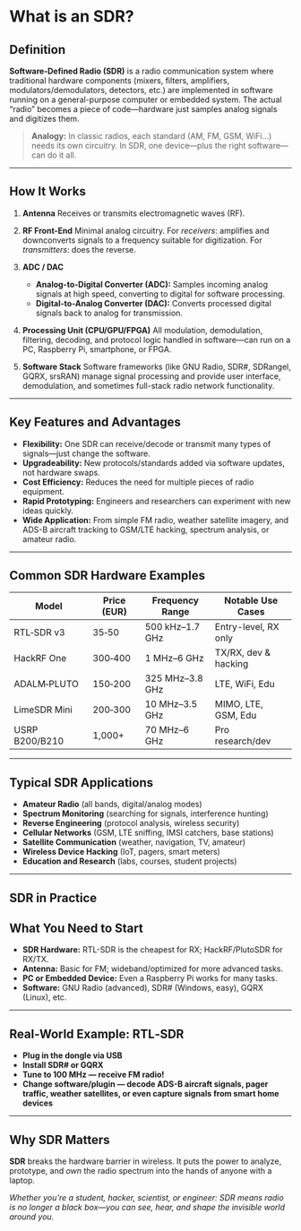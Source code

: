 # What is an SDR?

## Definition

**Software‑Defined Radio (SDR)** is a radio communication system where traditional hardware components (mixers, filters, amplifiers, modulators/demodulators, detectors, etc.) are implemented in software running on a general-purpose computer or embedded system. The actual “radio” becomes a piece of code—hardware just samples analog signals and digitizes them.

> **Analogy:** In classic radios, each standard (AM, FM, GSM, WiFi…) needs its own circuitry. In SDR, one device—plus the right software—can do it all.

---

## How It Works

1. **Antenna**
   Receives or transmits electromagnetic waves (RF).

2. **RF Front-End**
   Minimal analog circuitry. For *receivers*: amplifies and downconverts signals to a frequency suitable for digitization. For *transmitters*: does the reverse.

3. **ADC / DAC**

   * **Analog-to-Digital Converter (ADC):** Samples incoming analog signals at high speed, converting to digital for software processing.
   * **Digital-to-Analog Converter (DAC):** Converts processed digital signals back to analog for transmission.

4. **Processing Unit (CPU/GPU/FPGA)**
   All modulation, demodulation, filtering, decoding, and protocol logic handled in software—can run on a PC, Raspberry Pi, smartphone, or FPGA.

5. **Software Stack**
   Software frameworks (like GNU Radio, SDR#, SDRangel, GQRX, srsRAN) manage signal processing and provide user interface, demodulation, and sometimes full-stack radio network functionality.

---

## Key Features and Advantages

* **Flexibility:** One SDR can receive/decode or transmit many types of signals—just change the software.
* **Upgradeability:** New protocols/standards added via software updates, not hardware swaps.
* **Cost Efficiency:** Reduces the need for multiple pieces of radio equipment.
* **Rapid Prototyping:** Engineers and researchers can experiment with new ideas quickly.
* **Wide Application:** From simple FM radio, weather satellite imagery, and ADS-B aircraft tracking to GSM/LTE hacking, spectrum analysis, or amateur radio.

---

## Common SDR Hardware Examples

| Model          | Price (EUR) | Frequency Range | Notable Use Cases    |
| -------------- | ----------- | --------------- | -------------------- |
| RTL‑SDR v3     | 35‑50       | 500 kHz–1.7 GHz | Entry-level, RX only |
| HackRF One     | 300‑400     | 1 MHz–6 GHz     | TX/RX, dev & hacking |
| ADALM‑PLUTO    | 150‑200     | 325 MHz–3.8 GHz | LTE, WiFi, Edu       |
| LimeSDR Mini   | 200‑300     | 10 MHz–3.5 GHz  | MIMO, LTE, GSM, Edu  |
| USRP B200/B210 | 1,000+      | 70 MHz–6 GHz    | Pro research/dev     |

---

## Typical SDR Applications

* **Amateur Radio** (all bands, digital/analog modes)
* **Spectrum Monitoring** (searching for signals, interference hunting)
* **Reverse Engineering** (protocol analysis, wireless security)
* **Cellular Networks** (GSM, LTE sniffing, IMSI catchers, base stations)
* **Satellite Communication** (weather, navigation, TV, amateur)
* **Wireless Device Hacking** (IoT, pagers, smart meters)
* **Education and Research** (labs, courses, student projects)

---

## SDR in Practice

## What You Need to Start

* **SDR Hardware:** RTL-SDR is the cheapest for RX; HackRF/PlutoSDR for RX/TX.
* **Antenna:** Basic for FM; wideband/optimized for more advanced tasks.
* **PC or Embedded Device:** Even a Raspberry Pi works for many tasks.
* **Software:** GNU Radio (advanced), SDR# (Windows, easy), GQRX (Linux), etc.

---

## Real‑World Example: RTL‑SDR

* **Plug in the dongle via USB**
* **Install SDR# or GQRX**
* **Tune to 100 MHz — receive FM radio!**
* **Change software/plugin — decode ADS-B aircraft signals, pager traffic, weather satellites, or even capture signals from smart home devices**

---

## Why SDR Matters

**SDR** breaks the hardware barrier in wireless.
It puts the power to analyze, prototype, and *own* the radio spectrum into the hands of anyone with a laptop.

*Whether you’re a student, hacker, scientist, or engineer: SDR means radio is no longer a black box—you can see, hear, and *shape* the invisible world around you.*

